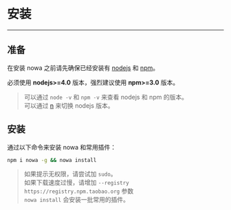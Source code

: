 # 安装

---

## 准备

在安装 nowa 之前请先确保已经安装有 [nodejs](https://nodejs.org/) 和 [npm](https://www.npmjs.com/)。

必须使用 **nodejs>=4.0** 版本，强烈建议使用 **npm>=3.0** 版本。  
> 可以通过 `node -v` 和 `npm -v` 来查看 nodejs 和 npm 的版本。  
> 可以通过 [n](http://web.npm.alibaba-inc.com/package/n) 来切换 nodejs 版本。

## 安装

通过以下命令来安装 nowa 和常用插件：

```bash
npm i nowa -g && nowa install
```

> 如果提示无权限，请尝试加 `sudo`。  
> 如果下载速度过慢，请增加 `--registry https://registry.npm.taobao.org` 参数  
> `nowa install` 会安装一批常用的插件。



